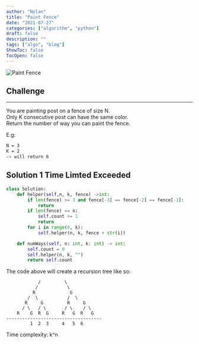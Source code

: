 ```yaml
---
author: "Nolan"
title: "Paint Fence"
date: "2021-07-27"
categories: ["algorithm", "python"]
draft: false
description: ""
tags: ["algo", "blog"]
ShowToc: false
TocOpen: false
---
```


![Paint Fence](https://algo.nolanemirot.com/paint-fence.jpg)

## Challenge

 ---


You are painting post on a fence of size N.  
Only K consecutive post can have the same color.  
Return the number of way you can paint the fence.  

E.g:
```bash
N = 3
K = 2
-> will return 6
```

## Solution 1 Time Limted Exceeded

```python
class Solution:
    def helper(self,n, k, fence) ->int:
        if len(fence) >= 3 and fence[-3] == fence[-2] == fence[-1]:
            return
        if len(fence) == n:
            self.count += 1
            return
        for i in range(0, k):
            self.helper(n, k, fence + str(i))

    def numWays(self, n: int, k: int) -> int:
        self.count = 0
        self.helper(n, k, "")
        return self.count
```

The code above will create a recursion tree like so:


```
            /         \
           /           \
          R             G
        /  \           /  \
       R     G         R     G
      / \   / \       / \    / \
    R    G  R  G     R   G  R   G
------------------------------------
         1  2  3     4   5  6
```

Time complexity: k^n
